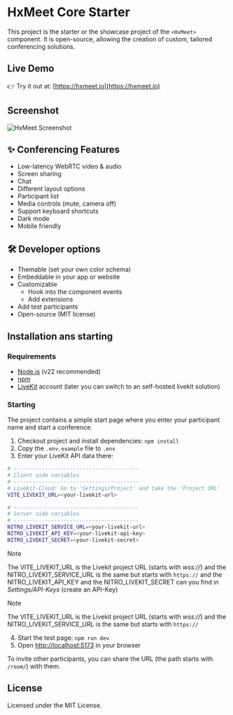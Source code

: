 # HxMeet Core Starter

This project is the starter or the showcase project of the `<HxMeet>` component.
It is open-source, allowing the creation of custom, tailored conferencing solutions.

## Live Demo

👉 Try it out at: [https://hxmeet.io](https://hxmeet.io)

## Screenshot

![HxMeet Screenshot](https://hxmeet.io/changelog/roundtable_1.jpg)

## ✨ Conferencing Features

- Low-latency WebRTC video & audio
- Screen sharing
- Chat
- Different layout options
- Participant list
- Media controls (mute, camera off)
- Support keyboard shortcuts
- Dark mode
- Mobile friendly

## 🛠️ Developer options

- Themable (set your own color schema)
- Embeddable in your app or website
- Customizable
    - Hook into the component events
    - Add extensions
- Add test participants
- Open-source (MIT license)

## Installation ans starting

### Requirements
- [Node.js](https://nodejs.org/) (v22 recommended)
- [npm](https://www.npmjs.com/)
- [LiveKit](https://livekit.io) account (later you can switch to an self-hosted livekit solution)

### Starting

The project contains a simple start page where you enter your participant name and start a conference.

1. Checkout project and install dependencies: `npm install`
2. Copy the `.env.example` file to `.env`
3. Enter your LiveKit API data there:

```bash
# ----------------------------------------
# Client side variables
# ----------------------------------------
# Livekit-Cloud: Go to 'Settings/Project' and take the 'Project URL'
VITE_LIVEKIT_URL=<your-livekit-url>

# ----------------------------------------
# Server side variables
# ----------------------------------------
NITRO_LIVEKIT_SERVICE_URL=<your-livekit-url>
NITRO_LIVEKIT_API_KEY=<your-livekit-api-key>
NITRO_LIVEKIT_SECRET=<your-livekit-secret>
```

> [!NOTE] 
> The VITE_LIVEKIT_URL is the Livekit project URL (starts with _wss://_) and the NITRO_LIVEKIT_SERVICE_URL is the same but starts with `https://` 
> and the NITRO_LIVEKIT_API_KEY and the NITRO_LIVEKIT_SECRET can you find in _Settings/API-Keys_ (create an API-Key)

> [!NOTE]
> The VITE_LIVEKIT_URL is the Livekit project URL (starts with _wss://_) and the NITRO_LIVEKIT_SERVICE_URL is the same but starts with `https://` 

4. Start the test page: `npm run dev`
5. Open [http://localhost:5173](http://localhost:5173) in your browser

To invite other participants, you can share the URL (the path starts with `/room/`) with them.

## License

Licensed under the MIT License.
